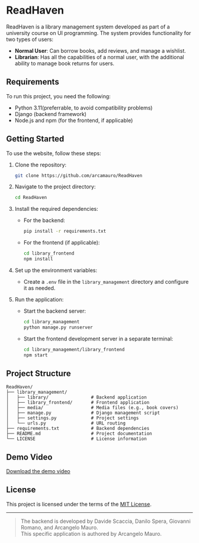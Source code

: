 # ReadHaven

ReadHaven is a library management system developed as part of a university course on UI programming. The system provides functionality for two types of users:
- **Normal User**: Can borrow books, add reviews, and manage a wishlist.
- **Librarian**: Has all the capabilities of a normal user, with the additional ability to manage book returns for users.

## Requirements

To run this project, you need the following:
- Python 3.11(preferrable, to avoid compatibility problems)
- Django (backend framework)
- Node.js and npm (for the frontend, if applicable)

## Getting Started

To use the website, follow these steps:

1. Clone the repository:
   ```bash
   git clone https://github.com/arcamauro/ReadHaven
   ```

2. Navigate to the project directory:
   ```bash
   cd ReadHaven
   ```

3. Install the required dependencies:
   - For the backend:
     ```bash
     pip install -r requirements.txt
     ```
   - For the frontend (if applicable):
     ```bash
     cd library_frontend
     npm install
     ```

4. Set up the environment variables:
   - Create a `.env` file in the `library_management` directory and configure it as needed.

5. Run the application:
   - Start the backend server:
     ```bash
     cd library_management
     python manage.py runserver
     ```
   - Start the frontend development server in a separate terminal:
     ```bash
     cd library_management/library_frontend
     npm start
     ```

## Project Structure

```
ReadHaven/
├── library_management/
│   ├── library/                # Backend application
│   ├── library_frontend/       # Frontend application
│   ├── media/                  # Media files (e.g., book covers)
│   ├── manage.py               # Django management script
│   ├── settings.py             # Project settings
│   └── urls.py                 # URL routing
├── requirements.txt            # Backend dependencies
├── README.md                   # Project documentation
└── LICENSE                     # License information
```

## Demo Video

[Download the demo video](path/to/video.mp4)

## License

This project is licensed under the terms of the [MIT License](LICENSE).

---

> The backend is developed by Davide Scaccia, Danilo Spera, Giovanni Romano, and Arcangelo Mauro.  
> This specific application is authored by Arcangelo Mauro.
